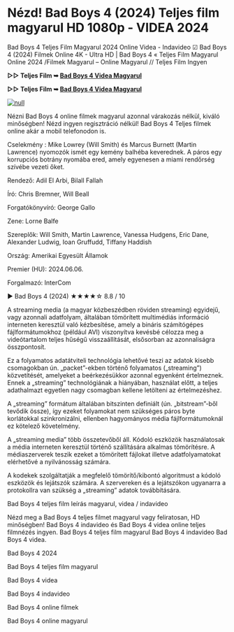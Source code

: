 # Nézd! Bad Boys 4 (2024) Teljes film magyarul HD 1080p - VIDEA 2024

Bad Boys 4 Teljes Film Magyarul 2024 Online Videa - Indavideo ☑ Bad Boys 4 (2024) Filmek Online 4K - Ultra HD | Bad Boys 4 « Teljes Film Magyarul Online 2024 /Filmek Magyarul – Online Magyarul // Teljes Film Ingyen

**▷▷ Teljes Film ➥ [Bad Boys 4 Videa Magyarul](https://t.co/L1aDrG8CIu)**

**▷▷ Teljes Film ➥ [Bad Boys 4 Videa Magyarul](https://t.co/L1aDrG8CIu)**

[![null](https://static.wixstatic.com/media/855a25_043b5abeb4ae4d35ac003198e7fe56ed~mv2.gif)](https://t.co/L1aDrG8CIu)

Nézni Bad Boys 4 online filmek magyarul azonnal várakozás nélkül, kiváló minőségben! Nézd ingyen regisztráció nélkül! Bad Boys 4 Teljes filmek online akár a mobil telefonodon is.

Cselekmény : Mike Lowrey (Will Smith) és Marcus Burnett (Martin Lawrence) nyomozók ismét egy kemény balhéba keverednek. A páros egy korrupciós botrány nyomába ered, amely egyenesen a miami rendőrség szívébe vezeti őket.

Rendező: Adil El Arbi, Bilall Fallah

Író: Chris Bremner, Will Beall

Forgatókönyvíró: George Gallo

Zene: Lorne Balfe

Szereplők: Will Smith, Martin Lawrence, Vanessa Hudgens, Eric Dane, Alexander Ludwig, Ioan Gruffudd, Tiffany Haddish

Ország: Amerikai Egyesült Államok

Premier (HU): 2024.06.06.

Forgalmazó: InterCom

▶️ Bad Boys 4 (2024) ★★★★☆ 8.8 / 10

A streaming media (a magyar közbeszédben röviden streaming) egyidejű, vagy azonnali adatfolyam, általában tömörített multimédiás információ interneten keresztül való kézbesítése, amely a bináris számítógépes fájlformátumokhoz (például AVI) viszonyítva kevésbé célozza meg a videótartalom teljes hűségű visszaállítását, elsősorban az azonnaliságra összpontosít.

Ez a folyamatos adatátviteli technológia lehetővé teszi az adatok kisebb csomagokban ún. „packet”-ekben történő folyamatos („streaming”) közvetítését, amelyeket a beérkezésükkor azonnal egyenként értelmeznek. Ennek a „streaming” technológiának a hiányában, használat előtt, a teljes adathalmazt egyetlen nagy csomagban kellene letölteni az értelmezéshez.

A „streaming” formátum általában bitszinten definiált (ún. „bitstream”-ből tevődik össze), így ezeket folyamokat nem szükséges páros byte korlátokkal szinkronizálni, ellenben hagyományos média fájlformátumoknál ez kötelező követelmény.

A „streaming media” több összetevőből áll. Kódoló eszközök használatosak a média interneten keresztül történő szállítására alkalmas tömörítésre. A médiaszerverek teszik ezeket a tömörített fájlokat illetve adatfolyamatokat elérhetővé a nyilvánosság számára.

A kodekek szolgáltatják a megfelelő tömörítő/kibontó algoritmust a kódoló eszközök és lejátszók számára. A szervereken és a lejátszókon ugyanarra a protokollra van szükség a „streaming” adatok továbbítására.

Bad Boys 4 teljes film leírás magyarul, videa / indavideo

Nézd meg a Bad Boys 4 teljes filmet magyarul vagy feliratosan, HD minőségben! Bad Boys 4 indavideo és Bad Boys 4 videa online teljes filmnézés ingyen. Bad Boys 4 teljes film magyarul Bad Boys 4 indavideo Bad Boys 4 videa.

Bad Boys 4 2024

Bad Boys 4 teljes film magyarul

Bad Boys 4 videa

Bad Boys 4 indavideo

Bad Boys 4 online filmek

Bad Boys 4 online magyarul
